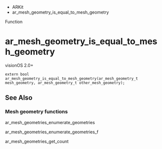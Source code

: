 

- ARKit
-  ar_mesh_geometry_is_equal_to_mesh_geometry 

Function

# ar_mesh_geometry_is_equal_to_mesh_geometry

visionOS 2.0+

``` source
extern bool ar_mesh_geometry_is_equal_to_mesh_geometry(ar_mesh_geometry_t mesh_geometry, ar_mesh_geometry_t other_mesh_geometry);
```

## See Also

### Mesh geometry functions

ar_mesh_geometries_enumerate_geometries

ar_mesh_geometries_enumerate_geometries_f

ar_mesh_geometries_get_count

